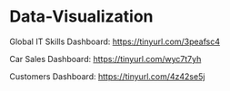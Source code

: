 # Data-Visualization

Global IT Skills Dashboard: https://tinyurl.com/3peafsc4

Car Sales Dashboard: https://tinyurl.com/wyc7t7yh

Customers Dashboard: https://tinyurl.com/4z42se5j

